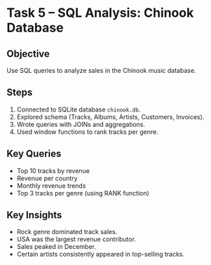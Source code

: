 # Task 5 – SQL Analysis: Chinook Database

## Objective
Use SQL queries to analyze sales in the Chinook music database.

## Steps
1. Connected to SQLite database `chinook.db`.
2. Explored schema (Tracks, Albums, Artists, Customers, Invoices).
3. Wrote queries with JOINs and aggregations.
4. Used window functions to rank tracks per genre.

## Key Queries
- Top 10 tracks by revenue
- Revenue per country
- Monthly revenue trends
- Top 3 tracks per genre (using RANK function)

## Key Insights
- Rock genre dominated track sales.
- USA was the largest revenue contributor.
- Sales peaked in December.
- Certain artists consistently appeared in top-selling tracks.
